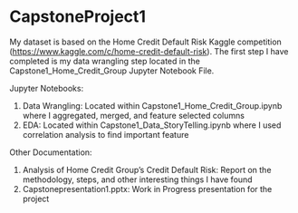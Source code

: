 # CapstoneProject1

My dataset is based on the Home Credit Default Risk Kaggle competition (https://www.kaggle.com/c/home-credit-default-risk). The first step I have completed is my data wrangling step located in the Capstone1_Home_Credit_Group Jupyter Notebook File.

Jupyter Notebooks: 
  1. Data Wrangling: Located within Capstone1_Home_Credit_Group.ipynb where I aggregated, merged, and feature selected columns
  2. EDA: Located within Capstone1_Data_StoryTelling.ipynb where I used correlation analysis to find important feature
  
Other Documentation:
  1. Analysis of Home Credit Group’s Credit Default Risk: Report on the methodology, steps, and other interesting things I have found
  2. Capstonepresentation1.pptx: Work in Progress presentation for the project
